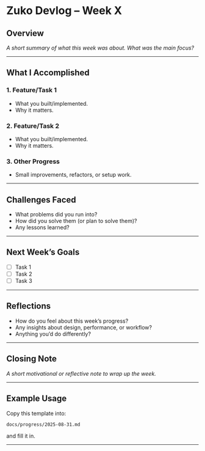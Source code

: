 # Zuko Devlog – Week X

## Overview

_A short summary of what this week was about. What was the main focus?_

---

## What I Accomplished

### 1. Feature/Task 1

- What you built/implemented.
- Why it matters.

### 2. Feature/Task 2

- What you built/implemented.
- Why it matters.

### 3. Other Progress

- Small improvements, refactors, or setup work.

---

## Challenges Faced

- What problems did you run into?
- How did you solve them (or plan to solve them)?
- Any lessons learned?

---

## Next Week’s Goals

- [ ] Task 1
- [ ] Task 2
- [ ] Task 3

---

## Reflections

- How do you feel about this week’s progress?
- Any insights about design, performance, or workflow?
- Anything you’d do differently?

---

## Closing Note

_A short motivational or reflective note to wrap up the week._

---

## Example Usage

Copy this template into:

```text
docs/progress/2025-08-31.md
```

and fill it in.

---
